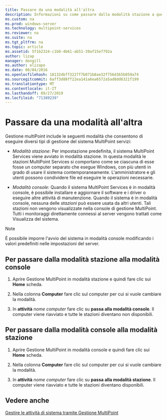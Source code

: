 ```yaml
---
title: Passare da una modalità all'altra
description: Informazioni su come passare dalla modalità stazione a quella console e viceversa in Servizi MultiPoint
ms.custom: na
ms.prod: windows-server
ms.technology: multipoint-services
ms.reviewer: na
ms.suite: na
ms.tgt_pltfrm: na
ms.topic: article
ms.assetid: 5f1b2324-c1b0-4b61-ab51-39af15e7792a
author: lizap
manager: dongill
ms.author: elizapo
ms.date: 08/04/2016
ms.openlocfilehash: 181324bff3227f7b071b8ae32f756d365b059a74
ms.sourcegitcommit: 6aff3d88ff22ea141a6ea6572a5ad8dd6321f199
ms.translationtype: MT
ms.contentlocale: it-IT
ms.lasthandoff: 09/27/2019
ms.locfileid: "71389239"
---
```

# <a name="switch-between-modes"></a>Passare da una modalità all'altra
Gestione multiPoint include le seguenti modalità che consentono di eseguire diversi tipi di gestione del sistema MultiPoint servizi:  
  
-   *Modalità stazione*: Per impostazione predefinita, il sistema MultiPoint Services viene avviato in modalità stazione. In questa modalità le stazioni MultiPoint Services si comportano come se ciascuna di esse fosse un computer separato che esegue Windows, con più utenti in grado di usare il sistema contemporaneamente. L'amministratore e gli utenti possono condividere file ed eseguire le operazioni necessarie.  
  
-   *Modalità console*: Quando il sistema MultiPoint Services è in modalità console, è possibile installare e aggiornare il software e i driver o eseguire altre attività di manutenzione. Quando il sistema è in modalità console, nessuna delle *stazioni* può essere usata da altri utenti. Tali stazioni non vengono visualizzate nella console di gestione MultiPoint. Tutti i monitoraggi direttamente connessi al server vengono trattati come Visualizza del sistema.   
  
> [!NOTE]
> È possibile imporre l'avvio del sistema in modalità console modificando i valori predefiniti nelle impostazioni del server.  
> ## <a name="to-switch-from-station-mode-to-console-mode"></a>Per passare dalla modalità stazione alla modalità console  
  
1.  Aprire Gestione MultiPoint in modalità stazione e quindi fare clic sui **Home** scheda.  
  
2.  Nella colonna **Computer** fare clic sul computer per cui si vuole cambiare la modalità.  
  
3.  In **attività** *nome computer* fare clic su **passa alla modalità console**. Il computer viene riavviato e tutte le stazioni diventano non disponibili.  
  
## <a name="to-switch-from-console-mode-to-station-mode"></a>Per passare dalla modalità console alla modalità stazione  
  
1.  Aprire Gestione MultiPoint in modalità console e quindi fare clic sui **Home** scheda.  
  
2.  Nella colonna **Computer** fare clic sul computer per cui si vuole cambiare la modalità.  
  
3.  In **attività** *nome computer* fare clic su **passa alla modalità stazione**. Il computer viene riavviato e tutte le stazioni diventano disponibili.  
  
## <a name="see-also"></a>Vedere anche  
[Gestire le attività di sistema tramite Gestione MultiPoint](Manage-System-Tasks-Using-MultiPoint-Manager.md)